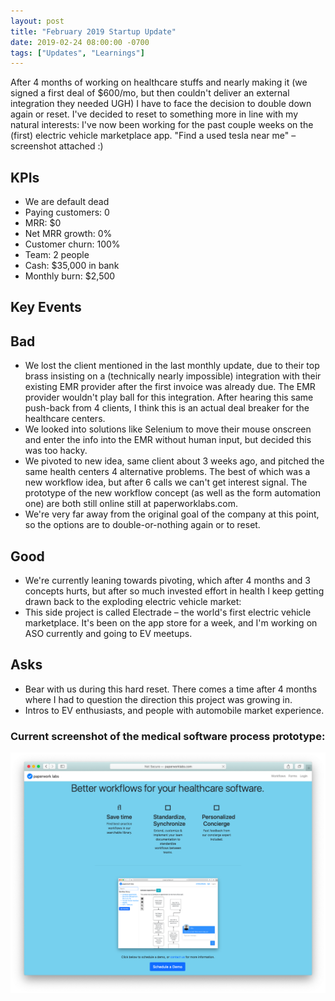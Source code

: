 ```yaml
---
layout: post
title: "February 2019 Startup Update"
date: 2019-02-24 08:00:00 -0700
tags: ["Updates", "Learnings"]
---
```


After 4 months of working on healthcare stuffs and nearly making it (we signed a first deal of $600/mo, but then couldn't deliver an external integration they needed UGH) I have to face the decision to double down again or reset. I've decided to reset to something more in line with my natural interests: I've now been working for the past couple weeks on the (first) electric vehicle marketplace app. "Find a used tesla near me" – screenshot attached :)

## KPIs

- We are default dead
- Paying customers: 0
- MRR: $0
- Net MRR growth: 0%
- Customer churn: 100%
- Team: 2 people
- Cash: $35,000 in bank
- Monthly burn: $2,500

## Key Events

## Bad

- We lost the client mentioned in the last monthly update, due to their top brass insisting on a (technically nearly impossible) integration with their existing EMR provider after the first invoice was already due. The EMR provider wouldn't play ball for this integration. After hearing this same push-back from 4 clients, I think this is an actual deal breaker for the healthcare centers.
- We looked into solutions like Selenium to move their mouse onscreen and enter the info into the EMR without human input, but decided this was too hacky.
- We pivoted to new idea, same client about 3 weeks ago, and pitched the same health centers 4 alternative problems. The best of which was a new workflow idea, but after 6 calls we can't get interest signal. The prototype of the new workflow concept (as well as the form automation one) are both still online still at paperworklabs.com.
- We're very far away from the original goal of the company at this point, so the options are to double-or-nothing again or to reset.

## Good

- We're currently leaning towards pivoting, which after 4 months and 3 concepts hurts, but after so much invested effort in health I keep getting drawn back to the exploding electric vehicle market:
- This side project is called Electrade – the world's first electric vehicle marketplace. It's been on the app store for a week, and I'm working on ASO currently and going to EV meetups.

## Asks

- Bear with us during this hard reset. There comes a time after 4 months where I had to question the direction this project was growing in.
- Intros to EV enthusiasts, and people with automobile market experience.

### Current screenshot of the medical software process prototype:

![](/assets/startup-updates-4/demo.png)
